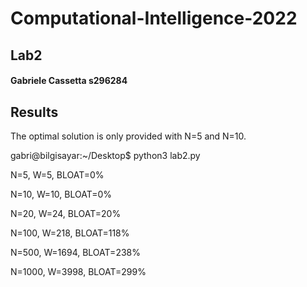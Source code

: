 # Computational-Intelligence-2022

## Lab2

#### Gabriele Cassetta s296284

## Results

The optimal solution is only provided with N=5 and N=10.

gabri@bilgisayar:~/Desktop$ python3 lab2.py

N=5, W=5, BLOAT=0%

N=10, W=10, BLOAT=0%

N=20, W=24, BLOAT=20%

N=100, W=218, BLOAT=118%

N=500, W=1694, BLOAT=238%

N=1000, W=3998, BLOAT=299%
